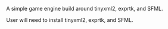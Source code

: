 A simple game engine build around tinyxml2, exprtk, and SFML.

User will need to install tinyxml2, exprtk, and SFML.
